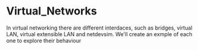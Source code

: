 # Virtual_Networks
In virtual networking there are different interdaces, such as bridges, virtual LAN, virtual extensible LAN and netdevsim. We'll create an exmple of each one to explore their behaviour
